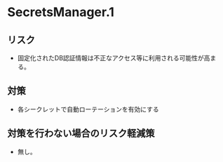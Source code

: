# SecretsManager.1

## リスク

- 固定化されたDB認証情報は不正なアクセス等に利用される可能性が高まる。

## 対策

- 各シークレットで自動ローテーションを有効にする

## 対策を行わない場合のリスク軽減策

- 無し。
